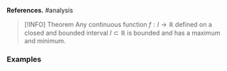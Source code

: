 **References.** #analysis 

> [!INFO] Theorem
>Any continuous function $f: I \to \mathbb R$ defined on a closed and bounded interval $I \subset \mathbb R$ is bounded and has a maximum and minimum. 
> 
> 

### Examples